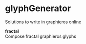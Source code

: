 # glyphGenerator

Solutions to write in graphieros online

<b>fractal</b><br>
Compose fractal graphieros glyphs
